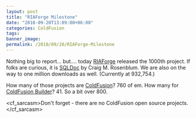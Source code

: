 ```yaml
---
layout: post
title: "RIAForge Milestone"
date: "2010-09-20T13:09:00+06:00"
categories: ColdFusion 
tags: 
banner_image: 
permalink: /2010/09/20/RIAForge-Milestone
---
```


Nothing big to report... but.... today <a href="http://www.riaforge.org">RIAForge</a> released the 1000th project. If folks are curious, it is <a href="http://sqldoc.riaforge.org/">SQLDoc</a> by Craig M. Rosenblum. We are also on the way to one million downloads as well. (Currently at 932,754.) 

How many of those projects are <a href="http://www.riaforge.org/index.cfm?event=page.category&id=1">ColdFusion</a>? 760 of em. How many for <a href="http://www.riaforge.org/index.cfm?event=page.category&id=14">ColdFusion Builder</a>? 41. So a bit over 800.

&lt;cf_sarcasm&gt;Don't forget - there are no ColdFusion open source projects.&lt;/cf_sarcasm&gt;